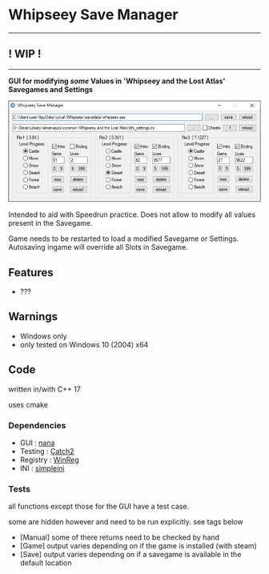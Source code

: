 # Whipseey Save Manager

-------------------------
**! WIP !**
-------------------------
-------------------------

**GUI for modifying *some* Values in 'Whipseey and the Lost Atlas' Savegames and Settings**

![Picture](WhipseeySaveManager.png)

Intended to aid with Speedrun practice. Does not allow to modify all values present in the Savegame.

Game needs to be restarted to load a modified Savegame or Settings. Autosaving ingame will override all Slots in Savegame.

## Features

- ???

## Warnings

- Windows only
- only tested on Windows 10 (2004) x64

## Code

written in/with C++ 17

uses cmake

### Dependencies

- GUI : [nana](https://github.com/cnjinhao/nana)
- Testing : [Catch2](https://github.com/catchorg/Catch2)
- Registry : [WinReg](https://github.com/GiovanniDicanio/WinReg)
- INI : [simpleini](https://github.com/brofield/simpleini)

### Tests

all functions except those for the GUI have a test case.

some are hidden however and need to be run explicitly. see tags below

- [Manual] some of there returns need to be checked by hand
- [Game] output varies depending on if the game is installed (with steam)
- [Save] output varies depending on if a savegame is available in the default location
